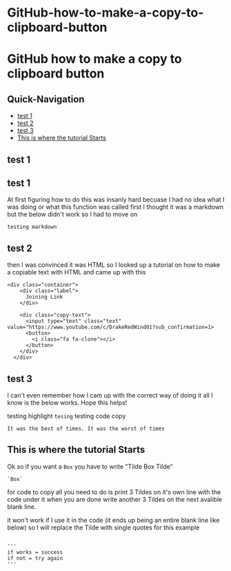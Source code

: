 # GitHub-how-to-make-a-copy-to-clipboard-button
# GitHub how to make a copy to clipboard button



## Quick-Navigation

- [test 1](#test-1)
- [test 2](#test-2)
- [test 3](#test-3)
- [This is where the tutorial Starts](#This-is-where-the-tutorial-Starts)



## test 1


## test 1
At first figuring how to do this was insanly hard becuase I had no idea what I was doing or what this function was called first I thought it was a markdown but the below didn't work so I had to move on
```
testing markdown 
```

## test 2
then I was convinced it was HTML so I looked up a tutorial on how to make a copiable text with HTML and came up with this

```
<div class="container">
    <div class="label">
      Joining Link
    </div>
  
    <div class="copy-text">
      <input type="text" class="text" value="https://www.youtube.com/c/DrakeRedWind01?sub_confirmation=1>
      <button>
        <i class="fa fa-clone"></i>
      </button>
    </div>
  </div>
```
## test 3
I can't even remember how I cam up with the correct way of doing it all I know is the below works.
Hope this helps!




testing highlight `tesing`
testing code copy
```
It was the best of times. It was the worst of times
```

## This is where the tutorial Starts
Ok so if you want a `Box` you have to write "Tilde Box Tilde" 
```
`Box`
```

for code to copy all you need to do is print 3 Tildes on it's own line with the code under it when you are done write another 3 Tildes on the next avalible blank line.

it won't work if I use it in the code (it ends up being an entire blank line like below) so I will replace the Tilde with single quotes for this example
```
```
```
'''
if works = success
if not = try again
'''
```





